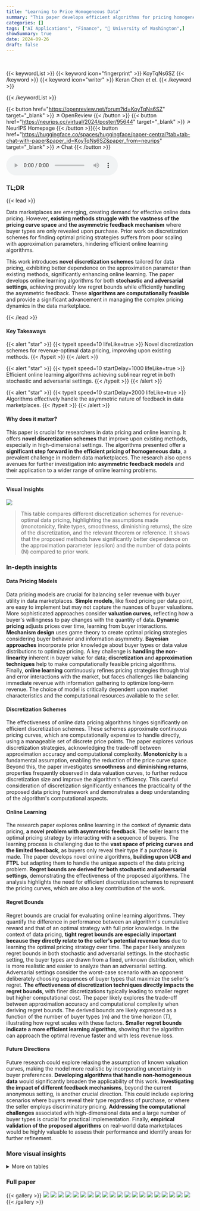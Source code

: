 ```yaml
---
title: "Learning to Price Homogeneous Data"
summary: "This paper develops efficient algorithms for pricing homogeneous data in online settings, achieving low regret using novel discretization schemes that scale well with data size and number of buyer typ..."
categories: []
tags: ["AI Applications", "Finance", "🏢 University of Washington",]
showSummary: true
date: 2024-09-26
draft: false
---
```


<br>

{{< keywordList >}}
{{< keyword icon="fingerprint" >}} KoyTqNs6SZ {{< /keyword >}}
{{< keyword icon="writer" >}} Keran Chen et el. {{< /keyword >}}
 
{{< /keywordList >}}

{{< button href="https://openreview.net/forum?id=KoyTqNs6SZ" target="_blank" >}}
↗ OpenReview
{{< /button >}}
{{< button href="https://neurips.cc/virtual/2024/poster/95644" target="_blank" >}}
↗ NeurIPS Homepage
{{< /button >}}{{< button href="https://huggingface.co/spaces/huggingface/paper-central?tab=tab-chat-with-paper&paper_id=KoyTqNs6SZ&paper_from=neurips" target="_blank" >}}
↗ Chat
{{< /button >}}



<audio controls>
    <source src="https://ai-paper-reviewer.com/KoyTqNs6SZ/podcast.wav" type="audio/wav">
    Your browser does not support the audio element.
</audio>


### TL;DR


{{< lead >}}

Data marketplaces are emerging, creating demand for effective online data pricing.  However, **existing methods struggle with the vastness of the pricing curve space** and **the asymmetric feedback mechanism** where buyer types are only revealed upon purchase.  Prior work on discretization schemes for finding optimal pricing strategies suffers from poor scaling with approximation parameters, hindering efficient online learning algorithms.

This work introduces **novel discretization schemes** tailored for data pricing, exhibiting better dependence on the approximation parameter than existing methods, significantly enhancing online learning.  The paper develops online learning algorithms for both **stochastic and adversarial settings**, achieving provably low regret bounds while efficiently handling the asymmetric feedback.  These **algorithms are computationally feasible** and provide a significant advancement in managing the complex pricing dynamics in the data marketplace.

{{< /lead >}}


#### Key Takeaways

{{< alert "star" >}}
{{< typeit speed=10 lifeLike=true >}} Novel discretization schemes for revenue-optimal data pricing, improving upon existing methods. {{< /typeit >}}
{{< /alert >}}

{{< alert "star" >}}
{{< typeit speed=10 startDelay=1000 lifeLike=true >}} Efficient online learning algorithms achieving sublinear regret in both stochastic and adversarial settings. {{< /typeit >}}
{{< /alert >}}

{{< alert "star" >}}
{{< typeit speed=10 startDelay=2000 lifeLike=true >}} Algorithms effectively handle the asymmetric nature of feedback in data marketplaces. {{< /typeit >}}
{{< /alert >}}

#### Why does it matter?
This paper is crucial for researchers in data pricing and online learning.  It offers **novel discretization schemes** that improve upon existing methods, especially in high-dimensional settings. The algorithms presented offer a **significant step forward in the efficient pricing of homogeneous data**, a prevalent challenge in modern data marketplaces. The research also opens avenues for further investigation into **asymmetric feedback models** and their application to a wider range of online learning problems.

------
#### Visual Insights





![](https://ai-paper-reviewer.com/KoyTqNs6SZ/tables_2_1.jpg)

> This table compares different discretization schemes for revenue-optimal data pricing, highlighting the assumptions made (monotonicity, finite types, smoothness, diminishing returns), the size of the discretization, and the relevant theorem or reference.  It shows that the proposed methods have significantly better dependence on the approximation parameter (epsilon) and the number of data points (N) compared to prior work.





### In-depth insights


#### Data Pricing Models
Data pricing models are crucial for balancing seller revenue with buyer utility in data marketplaces.  **Simple models**, like fixed pricing per data point, are easy to implement but may not capture the nuances of buyer valuations. More sophisticated approaches consider **valuation curves**, reflecting how a buyer's willingness to pay changes with the quantity of data.  **Dynamic pricing** adjusts prices over time, learning from buyer interactions. **Mechanism design** uses game theory to create optimal pricing strategies considering buyer behavior and information asymmetry.  **Bayesian approaches** incorporate prior knowledge about buyer types or data value distributions to optimize pricing.  A key challenge is **handling the non-linearity** inherent in buyer value for data;  **discretization** and **approximation techniques** help to make computationally feasible pricing algorithms.  Finally, **online learning** continuously refines pricing strategies through trial and error interactions with the market, but faces challenges like balancing immediate revenue with information gathering to optimize long-term revenue. The choice of model is critically dependent upon market characteristics and the computational resources available to the seller.

#### Discretization Schemes
The effectiveness of online data pricing algorithms hinges significantly on efficient discretization schemes.  These schemes approximate continuous pricing curves, which are computationally expensive to handle directly, using a manageable set of discrete price points. The paper explores various discretization strategies, acknowledging the trade-off between approximation accuracy and computational complexity. **Monotonicity** is a fundamental assumption, enabling the reduction of the price curve space.  Beyond this, the paper investigates **smoothness** and **diminishing returns**, properties frequently observed in data valuation curves, to further reduce discretization size and improve the algorithm's efficiency. This careful consideration of discretization significantly enhances the practicality of the proposed data pricing framework and demonstrates a deep understanding of the algorithm's computational aspects.

#### Online Learning
The research paper explores online learning in the context of dynamic data pricing, **a novel problem with asymmetric feedback**.  The seller learns the optimal pricing strategy by interacting with a sequence of buyers.  The learning process is challenging due to the **vast space of pricing curves and the limited feedback**, as buyers only reveal their type if a purchase is made. The paper develops novel online algorithms, **building upon UCB and FTPL** but adapting them to handle the unique aspects of the data pricing problem.  **Regret bounds are derived for both stochastic and adversarial settings**, demonstrating the effectiveness of the proposed algorithms.  The analysis highlights the need for efficient discretization schemes to represent the pricing curves, which are also a key contribution of the work.

#### Regret Bounds
Regret bounds are crucial for evaluating online learning algorithms.  They quantify the difference in performance between an algorithm's cumulative reward and that of an optimal strategy with full prior knowledge. In the context of data pricing, **tight regret bounds are especially important because they directly relate to the seller's potential revenue loss** due to learning the optimal pricing strategy over time. The paper likely analyzes regret bounds in both stochastic and adversarial settings. In the stochastic setting, the buyer types are drawn from a fixed, unknown distribution, which is more realistic and easier to analyze than an adversarial setting. Adversarial settings consider the worst-case scenario with an opponent deliberately choosing sequences of buyer types that maximize the seller's regret.  **The effectiveness of discretization techniques directly impacts the regret bounds**, with finer discretizations typically leading to smaller regret but higher computational cost. The paper likely explores the trade-off between approximation accuracy and computational complexity when deriving regret bounds.  The derived bounds are likely expressed as a function of the number of buyer types (m) and the time horizon (T), illustrating how regret scales with these factors. **Smaller regret bounds indicate a more efficient learning algorithm**, showing that the algorithm can approach the optimal revenue faster and with less revenue loss.

#### Future Directions
Future research could explore relaxing the assumption of known valuation curves, making the model more realistic by incorporating uncertainty in buyer preferences.  **Developing algorithms that handle non-homogeneous data** would significantly broaden the applicability of this work.  **Investigating the impact of different feedback mechanisms**, beyond the current anonymous setting, is another crucial direction. This could include exploring scenarios where buyers reveal their type regardless of purchase, or where the seller employs discriminatory pricing.  **Addressing the computational challenges** associated with high-dimensional data and a large number of buyer types is crucial for practical implementation.  Finally, **empirical validation of the proposed algorithms** on real-world data marketplaces would be highly valuable to assess their performance and identify areas for further refinement.


### More visual insights




<details>
<summary>More on tables
</summary>


![](https://ai-paper-reviewer.com/KoyTqNs6SZ/tables_3_1.jpg)
> This table compares the regret bounds and computational complexity per iteration of online learning algorithms for data pricing in both stochastic and adversarial settings.  It shows the performance of the authors' algorithms using different discretization schemes under various assumptions (monotonicity, finite types, smoothness, diminishing returns).  The results highlight the trade-off between regret and computational cost depending on the setting and assumptions.

![](https://ai-paper-reviewer.com/KoyTqNs6SZ/tables_30_1.jpg)
> This table compares different discretization schemes for approximating revenue-optimal pricing curves, highlighting the trade-offs between the size of the discretization and the assumptions made about the valuation curves (monotonicity, finite types, smoothness, diminishing returns). It shows that the proposed methods achieve better scaling with the approximation parameter compared to prior work, which is crucial for online learning settings where the parameter needs to approach 0 as the time horizon increases.

</details>




### Full paper

{{< gallery >}}
<img src="https://ai-paper-reviewer.com/KoyTqNs6SZ/1.png" class="grid-w50 md:grid-w33 xl:grid-w25" />
<img src="https://ai-paper-reviewer.com/KoyTqNs6SZ/2.png" class="grid-w50 md:grid-w33 xl:grid-w25" />
<img src="https://ai-paper-reviewer.com/KoyTqNs6SZ/3.png" class="grid-w50 md:grid-w33 xl:grid-w25" />
<img src="https://ai-paper-reviewer.com/KoyTqNs6SZ/4.png" class="grid-w50 md:grid-w33 xl:grid-w25" />
<img src="https://ai-paper-reviewer.com/KoyTqNs6SZ/5.png" class="grid-w50 md:grid-w33 xl:grid-w25" />
<img src="https://ai-paper-reviewer.com/KoyTqNs6SZ/6.png" class="grid-w50 md:grid-w33 xl:grid-w25" />
<img src="https://ai-paper-reviewer.com/KoyTqNs6SZ/7.png" class="grid-w50 md:grid-w33 xl:grid-w25" />
<img src="https://ai-paper-reviewer.com/KoyTqNs6SZ/8.png" class="grid-w50 md:grid-w33 xl:grid-w25" />
<img src="https://ai-paper-reviewer.com/KoyTqNs6SZ/9.png" class="grid-w50 md:grid-w33 xl:grid-w25" />
<img src="https://ai-paper-reviewer.com/KoyTqNs6SZ/10.png" class="grid-w50 md:grid-w33 xl:grid-w25" />
<img src="https://ai-paper-reviewer.com/KoyTqNs6SZ/11.png" class="grid-w50 md:grid-w33 xl:grid-w25" />
<img src="https://ai-paper-reviewer.com/KoyTqNs6SZ/12.png" class="grid-w50 md:grid-w33 xl:grid-w25" />
<img src="https://ai-paper-reviewer.com/KoyTqNs6SZ/13.png" class="grid-w50 md:grid-w33 xl:grid-w25" />
<img src="https://ai-paper-reviewer.com/KoyTqNs6SZ/14.png" class="grid-w50 md:grid-w33 xl:grid-w25" />
<img src="https://ai-paper-reviewer.com/KoyTqNs6SZ/15.png" class="grid-w50 md:grid-w33 xl:grid-w25" />
<img src="https://ai-paper-reviewer.com/KoyTqNs6SZ/16.png" class="grid-w50 md:grid-w33 xl:grid-w25" />
<img src="https://ai-paper-reviewer.com/KoyTqNs6SZ/17.png" class="grid-w50 md:grid-w33 xl:grid-w25" />
<img src="https://ai-paper-reviewer.com/KoyTqNs6SZ/18.png" class="grid-w50 md:grid-w33 xl:grid-w25" />
<img src="https://ai-paper-reviewer.com/KoyTqNs6SZ/19.png" class="grid-w50 md:grid-w33 xl:grid-w25" />
<img src="https://ai-paper-reviewer.com/KoyTqNs6SZ/20.png" class="grid-w50 md:grid-w33 xl:grid-w25" />
{{< /gallery >}}